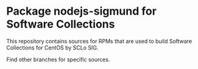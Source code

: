 # Package nodejs-sigmund for Software Collections

This repository contains sources for RPMs that are used
to build Software Collections for CentOS by SCLo SIG.

Find other branches for specific sources.
